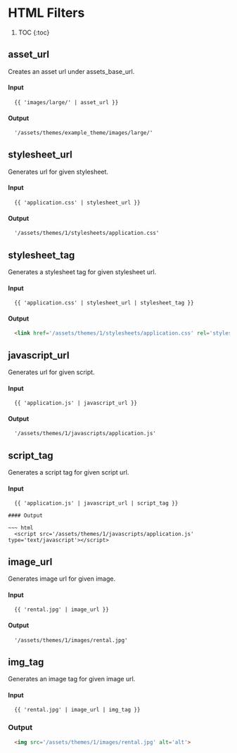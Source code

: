 # HTML Filters

1. TOC
{:toc}

## asset_url

Creates an asset url under assets_base_url.

#### Input

~~~ liquid
  {{ 'images/large/' | asset_url }}
~~~

#### Output

~~~ html
  '/assets/themes/example_theme/images/large/'
~~~

## stylesheet_url

Generates url for given stylesheet.

#### Input

~~~ liquid
  {{ 'application.css' | stylesheet_url }}
~~~

#### Output

~~~ html
  '/assets/themes/1/stylesheets/application.css'
~~~

## stylesheet_tag

Generates a stylesheet tag for given stylesheet url.

#### Input

~~~ liquid
  {{ 'application.css' | stylesheet_url | stylesheet_tag }}
~~~

#### Output

~~~ html
  <link href='/assets/themes/1/stylesheets/application.css' rel='stylesheet' type='text/css'  media='all'>
~~~

## javascript_url

Generates url for given script.

#### Input

~~~ liquid
  {{ 'application.js' | javascript_url }}
~~~

#### Output

~~~ html
  '/assets/themes/1/javascripts/application.js'
~~~

## script_tag

Generates a script tag for given script url.

#### Input

~~~ liquid
  {{ 'application.js' | javascript_url | script_tag }}

#### Output

~~~ html
  <script src='/assets/themes/1/javascripts/application.js' type='text/javascript'></script>
~~~

## image_url

Generates image url for given image.

#### Input

~~~ liquid
  {{ 'rental.jpg' | image_url }}
~~~

#### Output

~~~ html
  '/assets/themes/1/images/rental.jpg'
~~~

## img_tag

Generates an image tag for given image url.

#### Input

~~~ liquid
  {{ 'rental.jpg' | image_url | img_tag }}
~~~

### Output

~~~ html
  <img src='/assets/themes/1/images/rental.jpg' alt='alt'>
~~~
